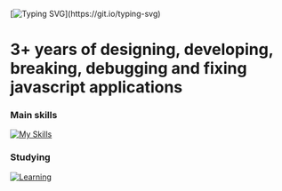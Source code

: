 [![Typing SVG](https://readme-typing-svg.herokuapp.com?font=Consoles&weight=800&size=18&duration=2500&pause=700&color=39FF14&multiline=true&repeat=false&width=470&height=150&lines=%24+init+developer;%3E+Loading+JavaScript...;!+Warning%3A+too+many+console.logs();%3E+Compiled+successfully...%E2%9C%85;%3E+Hello+world%2C+I%E2%80%99m+ashir;%3E+Thanks+for+stopping+by!)](https://git.io/typing-svg)

# 3+ years of designing, developing, breaking, debugging and fixing javascript applications 

### Main skills
[![My Skills](https://skillicons.dev/icons?i=js,ts,html,css,mongodb,nodejs,react,redux,nextjs,express,github,git,tailwind,bootstrap,materialui,electron,jquery,netlify,vercel,vite,npm,notion,regex,jest)](https://skillicons.dev)

### Studying
[![Learning](https://skillicons.dev/icons?i=mysql,graphql,gitlab,nestjs)](https://skillicons.dev)
